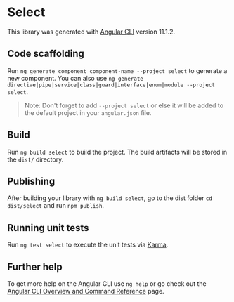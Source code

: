 # Select

This library was generated with [Angular CLI](https://github.com/angular/angular-cli) version 11.1.2.

## Code scaffolding

Run `ng generate component component-name --project select` to generate a new component. You can also use `ng generate directive|pipe|service|class|guard|interface|enum|module --project select`.
> Note: Don't forget to add `--project select` or else it will be added to the default project in your `angular.json` file. 

## Build

Run `ng build select` to build the project. The build artifacts will be stored in the `dist/` directory.

## Publishing

After building your library with `ng build select`, go to the dist folder `cd dist/select` and run `npm publish`.

## Running unit tests

Run `ng test select` to execute the unit tests via [Karma](https://karma-runner.github.io).

## Further help

To get more help on the Angular CLI use `ng help` or go check out the [Angular CLI Overview and Command Reference](https://angular.io/cli) page.
